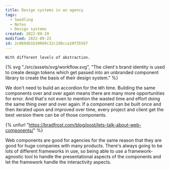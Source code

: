 ```yaml
---
title: Design systems in an agency
tags:
  - Seedling
  - Notes
  - Design systems
created: 2022-09-19
modified: 2022-09-23
id: 2c069db1b39669c32c2d8cca10f35567
---
```


~~~ callout **Multi layered design system**
With different levels of abstraction.
~~~

{% svg "./src/assets/svg/workflow.svg", "The client's brand identity is used to create design tokens which get passed into an unbranded component library to create the basis of their design system." %}

We don't need to build an accordion for the `N`th time. Building the same components over and over again means there are many more opportunities for error. And that's not even to mention the wasted time and effort doing the same thing over and over again. If a component can be built once and then iterated upon and improved over time, every project and client get the best version there can be of those components.

{% unfurl "https://bradfrost.com/blog/post/lets-talk-about-web-components/" %}

Web components are good for agencies for the same reason that they are good for huge companies with many products. There's always going to be lots of different frameworks in use, so being able to use a framework-agnostic tool to handle the presentational aspects of the components and let the framework handle the interactivity aspects.
